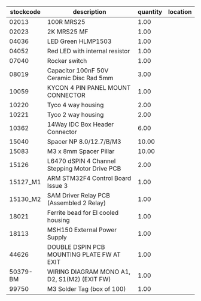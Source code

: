 |stockcode|description|quantity|location|
|---------|-----------|--------|--------|
|02013|100R MRS25|1.00||
|02023|2K MRS25 MF|1.00||
|04036|LED Green HLMP1503|1.00||
|04052|Red LED with internal resistor|1.00||
|07040|Rocker switch|1.00||
|08019|Capacitor 100nF 50V Ceramic Disc Rad 5mm|3.00||
|10059|KYCON 4 PIN PANEL MOUNT CONNECTOR|1.00||
|10220|Tyco 4 way housing|2.00||
|10221|Tyco 2 way housing|2.00||
|10362|14Way IDC Box Header Connector|6.00||
|15040|Spacer NP 8.0/12.7/B/M3|10.00||
|15083|M3 x 8mm Spacer Pillar|10.00||
|15126|L6470 dSPIN 4 Channel Stepping Motor Drive PCB|2.00||
|15127_M1|ARM STM32F4 Control Board Issue 3|1.00||
|15130_M2|SAM Driver Relay PCB (Assembled 2 Relay)|1.00||
|18021|Ferrite bead for EI cooled housing|1.00||
|18113|MSH150 External Power Supply|1.00||
|44626|DOUBLE DSPIN PCB MOUNTING PLATE FW AT EXIT|1.00||
|50379-BM|WIRING DIAGRAM MONO A1, D2, S1(M2) (EXIT FW)|1.00||
|99750|M3 Solder Tag (box of 100)|1.00||
